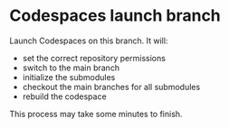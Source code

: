 # Codespaces launch branch

Launch Codespaces on this branch.
It will:

- set the correct repository permissions
- switch to the main branch
- initialize the submodules
- checkout the main branches for all submodules
- rebuild the codespace

This process may take some minutes to finish.
